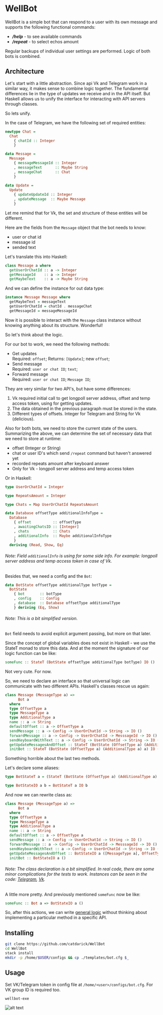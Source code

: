 # WellBot

WellBot is a simple bot that can respond to a user with its own message and supports the following functional commands:
  - *__/help__*   - to see available commands
  - *__/repeat__* - to select echos amount
  
Regular backups of individual user settings are performed.
Logic of both bots is combined.

## Architecture

Let's start with a little abstraction. Since api Vk and Telegram work in a similar way, it makes sense to combine logic together. 
The fundamental differences lie in the type of updates we receive and in the API itself. But Haskell allows us to unify the interface for interacting with API servers through classes.

So lets unify.

In the case of Telegram, we have the following set of required entities:

```haskell
newtype Chat =
  Chat
    { chatId :: Integer
    }

data Message =
  Message
    { messageMessageId :: Integer
    , messageText      :: Maybe String
    , messageChat      :: Chat
    }
    
data Update =
  Update
    { updateUpdateId :: Integer
    , updateMessage  :: Maybe Message
    }
```
Let me remind that for Vk, the set and structure of these entities will be different.

Here are the fields from the `Message` object that the bot needs to know:
- user or chat id
- message id
- sended text

Let's translate this into Haskell:
```haskell
class Message a where
  getUserOrChatId :: a -> Integer
  getMessageId    :: a -> Integer
  getMaybeText    :: a -> Maybe String
```

And we can define the instance for out data type:
```haskell
instance Message Message where
  getMaybeText = messageText 
  getUserOrChatId = chatId . messageChat 
  getMessageId = messageMessageId 
```

Now it is possible to interact with the `Message` class instance without knowing anything about its structure. Wonderful!

So let's think about the logic.

For our bot to work, we need the following methods:
- Get updates  
  Required: `offset`;
  Returns: `[Update]`; new `offset`;
- Send message  
  Required: `user or chat ID`; `text`;
- Forward message  
  Required: `user or chat ID`; `Message ID`;

They are very similar for two API's, but have some differences:

1) Vk required  initial call to get longpoll server address, offset and temp access token, using for getting updates.
2) The data obtained in the previous paragraph must be stored in the state.
3) Different types of offsets. Integer for Telegram and String for Vk (delicious).

Also for both bots, we need to store the current state of the users.
Summarizing the above, we can determine the set of necessary data that we need to store at runtime:
- offset (Integer or String)
- chat or user ID's which send `/repeat` command but haven't answered yet
- recorded repeats amount after keyboard answer
- Only for Vk - longpoll server address and temp access token

Or in Haskell:
```haskell
type UserOrChatId = Integer

type RepeatsAmount = Integer

type Chats = Map UserOrChatId RepeatsAmount

data Database offsetType additionalInfoType =
  Database
    { offset          :: offsetType
    , awaitingChatsID :: [Integer]
    , chats           :: Chats
    , additionalInfo  :: Maybe additionalInfoType
    }
  deriving (Read, Show, Eq)
```
###### Note: Field `additionalInfo` is using for some side info. For example: longpoll server address and temp access token in case of Vk.

Besides that, we need a config and the `Bot`: 

```haskell
data BotState offsetType additionalType botType =
  BotState
    { bot       :: botType
    , config    :: Config
    , database  :: Database offsetType additionalType
    } deriving (Eq, Show)

```
###### Note: This is a bit simplified version. 
`Bot` field needs to avoid explicit argument passing, but more on that later.

Since the concept of global variables does not exist in Haskell - we use the StateT monad to store this data.
And at the moment the signature of our logic function can be like:

```haskell
someFunc :: StateT (BotState offsetType additionalType botType) IO ()
```

Not very cute. For now.

So, we need to declare an interface so that universal logic can communicate with two different APIs.
Haskell's classes rescue us again:
```haskell
class Message (MessageType a) =>
      Bot a
  where
  type OffsetType a
  type MessageType a
  type AdditionalType a
  name :: a -> String
  defaultOffset :: a -> OffsetType a
  sendMessage :: a -> Config -> UserOrChatId -> String -> IO ()
  forwardMessage :: a -> Config -> UserOrChatId -> MesssageId -> IO ()
  sendKeyboardWithText :: a -> Config -> UserOrChatId -> String -> IO ()
  getUpdateMessagesAndOffset :: StateT (BotState (OffsetType a) (AdditionalType a) a) IO ([MessageType a], OffsetType a)
  initBot :: StateT (BotState (OffsetType a) (AdditionalType a) a) IO ()
```
Something horrible about the last two methods.

Let's declare some aliases:
```haskell
type BotStateT a = (StateT (BotState (OffsetType a) (AdditionalType a) a))

type BotStateIO a b = BotStateT a IO b
```

And now we can rewrite class as:
```haskell
class Message (MessageType a) =>
      Bot a
  where
  type OffsetType a
  type MessageType a
  type AdditionalType a
  name :: a -> String
  defaultOffset :: a -> OffsetType a
  sendMessage :: a -> Config -> UserOrChatId -> String -> IO ()
  forwardMessage :: a -> Config -> UserOrChatId -> MesssageId -> IO ()
  sendKeyboardWithText :: a -> Config -> UserOrChatId -> String -> IO ()
  getUpdateMessagesAndOffset :: BotStateIO a ([MessageType a], OffsetType a)
  initBot :: BotStateIO a ()
```
###### Note: The class declaration is a bit simplified. In real code, there are some minor complications for the tests to work. Instances can be seen in the code: [Telegram](/src/Telegram/Instances.hs), [Vk](/src/Vk/Instances.hs).
A little more pretty. And previously mentioned `someFunc` now be like:

```haskell
someFunc :: Bot a => BotStateIO a ()
```
So, after this actions, we can write [general logic](/src/Bot/Logic.hs) without thinking about implementing a particular method in a specific API.
## Installing

```sh
git clone https://github.com/catdarick/WellBot
cd WellBot
stack install
mkdir -p /home/$USER/configs && cp ./templates/bot.cfg $_
```

## Usage
Set VK/Telegram token in config file at `/home/<user>/configs/bot.cfg`.
For VK group ID is required too.

```sh
wellbot-exe
```



![alt text](https://github.com/catdarick/WellBot/blob/master/Demo.gif?raw=true)

